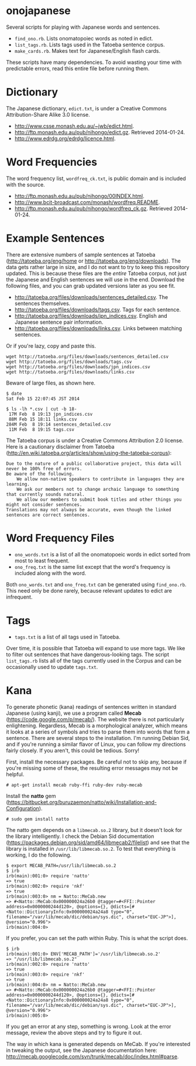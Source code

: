 onojapanese
===========

Several scripts for playing with Japanese words and sentences.

* `find_ono.rb`. Lists onomatopoiec words as noted in edict.
* `list_tags.rb`. Lists tags used in the Tatoeba sentence corpus.
* `make_cards.rb`. Makes text for Japanese/English flash cards.

These scripts have many dependencies.  To avoid wasting your time with predictable errors, read this entire file before running them.


Dictionary
==========

The Japanese dictionary, `edict.txt`, is under a Creative Commons Attribution-Share Alike 3.0 license.

* <http://www.csse.monash.edu.au/~jwb/edict.html>.
* <http://ftp.monash.edu.au/pub/nihongo/edict.gz>.  Retrieved 2014-01-24.
* <http://www.edrdg.org/edrdg/licence.html>.


Word Frequencies
================

The word frequency list, `wordfreq_ck.txt`, is public domain and is included with the source.

* <http://ftp.monash.edu.au/pub/nihongo/00INDEX.html>.
* <http://www.bcit-broadcast.com/monash/wordfreq.README>.
* <http://ftp.monash.edu.au/pub/nihongo/wordfreq_ck.gz>.  Retrieved 2014-01-24.


Example Sentences
=================

There are extensive numbers of sample sentences at Tatoeba (<http://tatoeba.org/eng/home> or <http://tatoeba.org/eng/downloads>).  The data gets rather large in size, and I do not want to try to keep this repository updated.  This is because these files are the *entire* Tatoeba corpus, not just the Japanese and English sentences we will use in the end.  Download the following files, and you can grab updated versions later as you see fit.

* <http://tatoeba.org/files/downloads/sentences_detailed.csv>.  The sentences themselves.
* <http://tatoeba.org/files/downloads/tags.csv>.  Tags for each sentence.
* <http://tatoeba.org/files/downloads/jpn_indices.csv>.  English and Japanese sentence pair information.
* <http://tatoeba.org/files/downloads/links.csv>.  Links between matching sentences.

Or if you're lazy, copy and paste this.

    wget http://tatoeba.org/files/downloads/sentences_detailed.csv
    wget http://tatoeba.org/files/downloads/tags.csv
    wget http://tatoeba.org/files/downloads/jpn_indices.csv
    wget http://tatoeba.org/files/downloads/links.csv

Beware of large files, as shown here.

```Shell
$ date
Sat Feb 15 22:07:45 JST 2014

$ ls -lh *.csv | cut -b 18-
 17M Feb  8 19:13 jpn_indices.csv
 88M Feb 15 18:11 links.csv
284M Feb  8 19:14 sentences_detailed.csv
 11M Feb  8 19:15 tags.csv
```

The Tatoeba corpus is under a Creative Commons Attribution 2.0 license.  Here is a cautionary disclaimer from Tatoeba (<http://en.wiki.tatoeba.org/articles/show/using-the-tatoeba-corpus>):

```
Due to the nature of a public collaborative project, this data will never be 100% free of errors.
Be aware of the following.
	We allow non-native speakers to contribute in languages they are learning.
	We ask our members not to change archaic language to something that currently sounds natural.
	We allow our members to submit book titles and other things you might not consider sentences.
Translations may not always be accurate, even though the linked sentences are correct sentences.
```


Word Frequency Files
====================

* `ono_words.txt` is a list of all the onomatopoeic words in edict sorted from most to least frequent.
* `ono_freq.txt` is the same list except that the word's frequency is included along with the word.

Both `ono_words.txt` and `ono_freq.txt` can be generated using `find_ono.rb`.  This need only be done rarely, because relevant updates to edict are infrequent.


Tags
====

* `tags.txt` is a list of all tags used in Tatoeba.

Over time, it is possible that Tatoeba will expand to use more tags.  We like to filter out sentences that have dangerous-looking tags.  The script `list_tags.rb` lists all of the tags currently used in the Corpus and can be occasionally used to update `tags.txt`.


Kana
====

To generate phonetic (kana) readings of sentences written in standard Japanese (using kanji), we use a program called **Mecab** (<https://code.google.com/p/mecab/>).  The website there is not particularly enlightening.  Regardless, Mecab is a morphological analyzer, which means it looks at a series of symbols and tries to parse them into words that form a sentence.  There are several steps to the installation.  I'm running Debian Sid, and if you're running a similar flavor of Linux, you can follow my directions fairly closely.  If you aren't, this could be tedious.  Sorry!

First, install the necessary packages.  Be careful not to skip any, because if you're missing some of these, the resulting error messages may not be helpful.

    # apt-get install mecab ruby-ffi ruby-dev ruby-mecab

Install the **natto** gem (<https://bitbucket.org/buruzaemon/natto/wiki/Installation-and-Configuration>).

    # sudo gem install natto

The natto gem depends on a `libmecab.so.2` library, but it doesn't look for the library intelligently.  I check the Debian Sid documentation (<https://packages.debian.org/sid/amd64/libmecab2/filelist>) and see that the library is installed in `/usr/lib/libmecab.so.2`.  To test that everything is working, I do the following.

```
$ export MECAB_PATH=/usr/lib/libmecab.so.2
$ irb
irb(main):001:0> require 'natto'
=> true
irb(main):002:0> require 'nkf'
=> true
irb(main):003:0> nm = Natto::MeCab.new
=> #<Natto::MeCab:0x000000024a26b0 @tagger=#<FFI::Pointer address=0x0000000244d120>, @options={}, @dicts=[#<Natto::DictionaryInfo:0x000000024a24a8 type="0", filename="/var/lib/mecab/dic/debian/sys.dic", charset="EUC-JP">], @version="0.996">
irb(main):004:0> 
```

If you prefer, you can set the path within Ruby.  This is what the script does.

```
$ irb
irb(main):001:0> ENV['MECAB_PATH']='/usr/lib/libmecab.so.2'
=> "/usr/lib/libmecab.so.2"
irb(main):002:0> require 'natto'
=> true
irb(main):003:0> require 'nkf'
=> true
irb(main):004:0> nm = Natto::MeCab.new
=> #<Natto::MeCab:0x000000024a26b0 @tagger=#<FFI::Pointer address=0x0000000244d120>, @options={}, @dicts=[#<Natto::DictionaryInfo:0x000000024a24a8 type="0", filename="/var/lib/mecab/dic/debian/sys.dic", charset="EUC-JP">], @version="0.996">
irb(main):005:0> 
```
   
If you get an error at any step, something is wrong.  Look at the error message, review the above steps and try to figure it out.

The way in which kana is generated depends on MeCab.  If you're interested in tweaking the output, see the Japanese documentation here: <http://mecab.googlecode.com/svn/trunk/mecab/doc/index.html#parse>.
